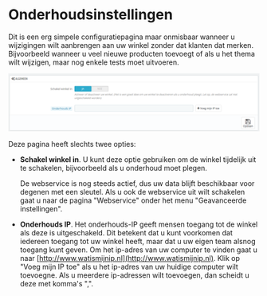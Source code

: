 # Onderhoudsinstellingen

Dit is een erg simpele configuratiepagina maar onmisbaar wanneer u wijzigingen wilt aanbrengen aan uw winkel zonder dat klanten dat merken. Bijvoorbeeld wanneer u veel nieuwe producten toevoegt of als u het thema wilt wijzigen, maar nog enkele tests moet uitvoeren.

![](../../../.gitbook/assets/40534417.png)

Deze pagina heeft slechts twee opties:

*   **Schakel winkel in**. U kunt deze optie gebruiken om de winkel tijdelijk uit te schakelen, bijvoorbeeld als u onderhoud moet plegen.

    De webservice is nog steeds actief, dus uw data blijft beschikbaar voor degenen met een sleutel. Als u ook de webservice uit wilt schakelen gaat u naar de pagina "Webservice" onder het menu "Geavanceerde instellingen".
* **Onderhouds IP**. Het onderhouds-IP geeft mensen toegang tot de winkel als deze is uitgeschakeld. Dit betekent dat u kunt voorkomen dat iedereen toegang tot uw winkel heeft, maar dat u uw eigen team alsnog toegang kunt geven. Om het ip-adres van uw computer te vinden gaat u naar [http://www.watismijnip.nl](http://www.watismijnip.nl). Klik op "Voeg mijn IP toe" als  u het ip-adres van uw huidige computer wilt toevoegne. Als u meerdere ip-adressen wilt toevoegen, dan scheidt u deze met komma's ",".
